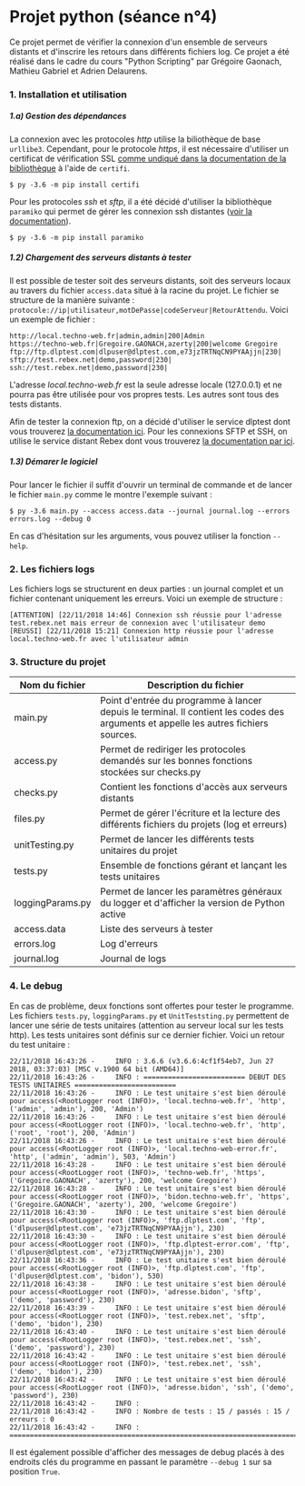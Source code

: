 # Projet python (séance n°4)

Ce projet permet de vérifier la connexion d'un ensemble de serveurs distants et d'inscrire les retours dans différents fichiers log. Ce projet a été réalisé dans le cadre du cours "Python Scripting" par Grégoire Gaonach, Mathieu Gabriel et Adrien Delaurens.
### 1. Installation et utilisation
##### 1.a) Gestion des dépendances
La connexion avec les protocoles _http_ utilise la biliothèque de base `urllibe3`. Cependant, pour le protocole _https_, il est nécessaire d'utiliser un certificat de vérification SSL [comme undiqué dans la documentation de la bibliothèque](https://urllib3.readthedocs.io/en/latest/user-guide.html#certificate-verification) à l'aide de `certifi`.

```
$ py -3.6 -m pip install certifi
```

Pour les protocoles _ssh_ et _sftp_, il a été décidé d'utiliser la bibliothèque `paramiko` qui permet de gérer les connexion ssh distantes ([voir la documentation](http://www.paramiko.org/)).

```
$ py -3.6 -m pip install paramiko
```
##### 1.2) Chargement des serveurs distants à tester
Il est possible de tester soit des serveurs distants, soit des serveurs locaux au travers du fichier `access.data` situé à la racine du projet. Le fichier se structure de la manière suivante : `protocole://ip|utilisateur,motDePasse|codeServeur|RetourAttendu`. Voici un exemple de fichier :
```
http://local.techno-web.fr|admin,admin|200|Admin
https://techno-web.fr|Gregoire.GAONACH,azerty|200|welcome Gregoire
ftp://ftp.dlptest.com|dlpuser@dlptest.com,e73jzTRTNqCN9PYAAjjn|230|
sftp://test.rebex.net|demo,password|230|
ssh://test.rebex.net|demo,password|230|
```
L'adresse _local.techno-web.fr_ est la seule adresse locale (127.0.0.1) et ne pourra pas être utilisée pour vos propres tests. Les autres sont tous des tests distants.

Afin de tester la connexion ftp, on a décidé d'utiliser le service dlptest dont vous trouverez [la documentation ici](https://dlptest.com/ftp-test/). Pour les connexions SFTP et SSH, on utilise le service distant Rebex dont vous trouverez [la documentation par ici](http://test.rebex.net/).

##### 1.3) Démarer le logiciel
Pour lancer le fichier il suffit d'ouvrir un terminal de commande et de lancer le fichier `main.py` comme le montre l'exemple suivant :
```
$ py -3.6 main.py --access access.data --journal journal.log --errors errors.log --debug 0
```
En cas d'hésitation sur les arguments, vous pouvez utiliser la fonction `--help`.

### 2. Les fichiers logs

Les fichiers logs se structurent en deux parties : un journal complet et un fichier contenant uniquement les erreurs. Voici un exemple de structure :
```
[ATTENTION] [22/11/2018 14:46] Connexion ssh réussie pour l'adresse test.rebex.net mais erreur de connexion avec l'utilisateur demo
[REUSSI] [22/11/2018 15:21] Connexion http réussie pour l'adresse local.techno-web.fr avec l'utilisateur admin
```

### 3. Structure du projet
| Nom du fichier   | Description du fichier                                                                                                                |
|------------------|---------------------------------------------------------------------------------------------------------------------------------------|
| main.py          | Point d'entrée du programme à lancer depuis le terminal. Il contient les codes des arguments et appelle les autres fichiers sources.  |
| access.py        | Permet de rediriger les protocoles demandés sur les bonnes fonctions stockées sur checks.py                                           |
| checks.py        | Contient les fonctions d'accès aux serveurs distants                                                                                  |
| files.py         | Permet de gérer l'écriture et la lecture des différents fichiers du projets (log et erreurs)                                          |
| unitTesting.py   | Permet de lancer les différents tests unitaires du projet                                                                             |
| tests.py         | Ensemble de fonctions gérant et lançant les tests unitaires                                                                           |
| loggingParams.py | Permet de lancer les paramètres généraux du logger et d'afficher la version de Python active                                          |
| access.data      | Liste des serveurs à tester                                                                                                           |
| errors.log       | Log d'erreurs                                                                                                                         |
| journal.log      | Journal de logs                                                                                                                       |

### 4. Le debug
En cas de problème, deux fonctions sont offertes pour tester le programme. Les fichiers `tests.py`, `loggingParams.py` et `UnitTeststing.py` permettent de lancer une série de tests unitaires (attention au serveur local sur les tests http).
Les tests unitaires sont définis sur ce dernier fichier. Voici un retour du test unitaire :
```
22/11/2018 16:43:26 -     INFO : 3.6.6 (v3.6.6:4cf1f54eb7, Jun 27 2018, 03:37:03) [MSC v.1900 64 bit (AMD64)]
22/11/2018 16:43:26 -     INFO : ========================= DEBUT DES TESTS UNITAIRES =========================
22/11/2018 16:43:26 -     INFO : Le test unitaire s'est bien déroulé pour access(<RootLogger root (INFO)>, 'local.techno-web.fr', 'http', ('admin', 'admin'), 200, 'Admin')
22/11/2018 16:43:26 -     INFO : Le test unitaire s'est bien déroulé pour access(<RootLogger root (INFO)>, 'local.techno-web.fr', 'http', ('root', 'root'), 200, 'Admin')
22/11/2018 16:43:26 -     INFO : Le test unitaire s'est bien déroulé pour access(<RootLogger root (INFO)>, 'local.techno-web-error.fr', 'http', ('admin', 'admin'), 503, 'Admin')
22/11/2018 16:43:28 -     INFO : Le test unitaire s'est bien déroulé pour access(<RootLogger root (INFO)>, 'techno-web.fr', 'https', ('Gregoire.GAONACH', 'azerty'), 200, 'welcome Gregoire')
22/11/2018 16:43:28 -     INFO : Le test unitaire s'est bien déroulé pour access(<RootLogger root (INFO)>, 'bidon.techno-web.fr', 'https', ('Gregoire.GAONACH', 'azerty'), 200, 'welcome Gregoire')
22/11/2018 16:43:30 -     INFO : Le test unitaire s'est bien déroulé pour access(<RootLogger root (INFO)>, 'ftp.dlptest.com', 'ftp', ('dlpuser@dlptest.com', 'e73jzTRTNqCN9PYAAjjn'), 230)
22/11/2018 16:43:30 -     INFO : Le test unitaire s'est bien déroulé pour access(<RootLogger root (INFO)>, 'ftp.dlptest-error.com', 'ftp', ('dlpuser@dlptest.com', 'e73jzTRTNqCN9PYAAjjn'), 230)
22/11/2018 16:43:36 -     INFO : Le test unitaire s'est bien déroulé pour access(<RootLogger root (INFO)>, 'ftp.dlptest.com', 'ftp', ('dlpuser@dlptest.com', 'bidon'), 530)
22/11/2018 16:43:38 -     INFO : Le test unitaire s'est bien déroulé pour access(<RootLogger root (INFO)>, 'adresse.bidon', 'sftp', ('demo', 'password'), 230)
22/11/2018 16:43:39 -     INFO : Le test unitaire s'est bien déroulé pour access(<RootLogger root (INFO)>, 'test.rebex.net', 'sftp', ('demo', 'bidon'), 230)
22/11/2018 16:43:40 -     INFO : Le test unitaire s'est bien déroulé pour access(<RootLogger root (INFO)>, 'test.rebex.net', 'ssh', ('demo', 'password'), 230)
22/11/2018 16:43:42 -     INFO : Le test unitaire s'est bien déroulé pour access(<RootLogger root (INFO)>, 'test.rebex.net', 'ssh', ('demo', 'bidon'), 230)
22/11/2018 16:43:42 -     INFO : Le test unitaire s'est bien déroulé pour access(<RootLogger root (INFO)>, 'adresse.bidon', 'ssh', ('demo', 'password'), 230)
22/11/2018 16:43:42 -     INFO :  
22/11/2018 16:43:42 -     INFO : Nombre de tests : 15 / passés : 15 / erreurs : 0
22/11/2018 16:43:42 -     INFO : =============================================================================
```

Il est également possible d'afficher des messages de debug placés à des endroits clés du programme en passant le paramètre `--debug 1` sur sa position `True`.
